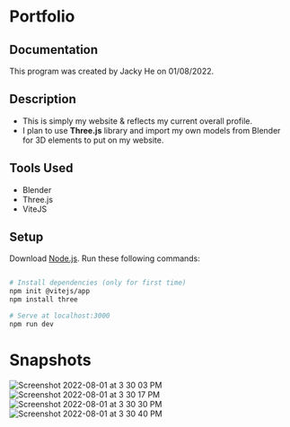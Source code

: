 # Portfolio

## Documentation
This program was created by Jacky He on 01/08/2022.

## Description 
- This is simply my website & reflects my current overall profile.
- I plan to use **Three.js** library and import my own models from Blender for 3D elements to put on my website.

## Tools Used
- Blender
- Three.js
- ViteJS

## Setup
Download [Node.js](https://nodejs.org/en/download/).
Run these following commands:

``` bash

# Install dependencies (only for first time)
npm init @vitejs/app
npm install three

# Serve at localhost:3000
npm run dev

```
# Snapshots
![Screenshot 2022-08-01 at 3 30 03 PM](https://user-images.githubusercontent.com/78707612/182250150-b19ae31e-38fc-451d-a571-321614b1f0f1.png)
![Screenshot 2022-08-01 at 3 30 17 PM](https://user-images.githubusercontent.com/78707612/182250153-436c9d39-b1fd-4f88-b7ce-ab1e808fdf09.png)
![Screenshot 2022-08-01 at 3 30 30 PM](https://user-images.githubusercontent.com/78707612/182250155-ac3de1e9-4a72-477f-9281-e3629d243f70.png)
![Screenshot 2022-08-01 at 3 30 40 PM](https://user-images.githubusercontent.com/78707612/182250158-083bf409-084e-42db-b79e-e07e9feedc73.png)


